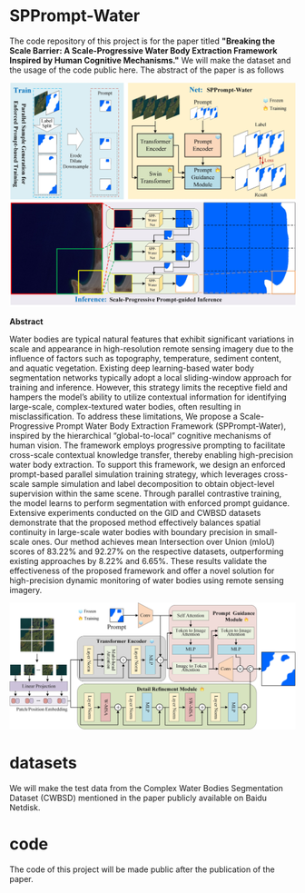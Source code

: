 # SPPrompt-Water
The code repository of this project is for the paper titled **"Breaking the Scale Barrier: A Scale-Progressive Water Body Extraction Framework Inspired by Human Cognitive Mechanisms."** We will make the dataset and the usage of the code public here. The abstract of the paper is as follows

![picname](https://github.com/XinMe/SPPrompt-Water/blob/main/picture/Framework.jpg?raw=true)

**Abstract** 

Water bodies are typical natural features that exhibit significant variations in scale and appearance in high-resolution remote sensing imagery due to the influence of factors such as topography, temperature, sediment content, and aquatic vegetation. Existing deep learning-based water body segmentation networks typically adopt a local sliding-window approach for training and inference. However, this strategy limits the receptive field and hampers the model’s ability to utilize contextual information for identifying large-scale, complex-textured water bodies, often resulting in misclassification. To address these limitations, We propose a Scale-Progressive Prompt Water Body Extraction Framework (SPPrompt-Water), inspired by the hierarchical “global-to-local” cognitive mechanisms of human vision. The framework employs progressive prompting to facilitate cross-scale contextual knowledge transfer, thereby enabling high-precision water body extraction. To support this framework, we design an enforced prompt-based parallel simulation training strategy, which leverages cross-scale sample simulation and label decomposition to obtain object-level supervision within the same scene. Through parallel contrastive training, the model learns to perform segmentation with enforced prompt guidance. Extensive experiments conducted on the GID and CWBSD datasets demonstrate that the proposed method effectively balances spatial continuity in large-scale water bodies with boundary precision in small-scale ones. Our method achieves mean Intersection over Union (mIoU) scores of 83.22% and 92.27% on the respective datasets, outperforming existing approaches by 8.22% and 6.65%. These results validate the effectiveness of the proposed framework and offer a novel solution for high-precision dynamic monitoring of water bodies using remote sensing imagery.

![picname](https://github.com/XinMe/SPPrompt-Water/blob/main/picture/SPPrompt-Water%20Net.jpg?raw=true)

# datasets
We will make the test data from the Complex Water Bodies Segmentation Dataset (CWBSD) mentioned in the paper publicly available on Baidu Netdisk.

# code
The code of this project will be made public after the publication of the paper.

